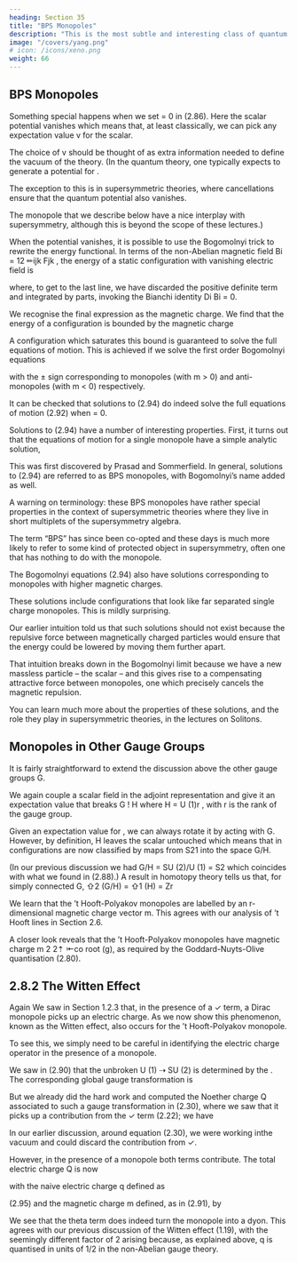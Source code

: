 ```yaml
---
heading: Section 35
title: "BPS Monopoles"
description: "This is the most subtle and interesting class of quantum field theories"
image: "/covers/yang.png"
# icon: /icons/xeno.png
weight: 66
---
```



## BPS Monopoles

Something special happens when we set = 0 in (2.86). Here the scalar potential vanishes which means that, at least classically, we can pick any expectation value v for the scalar. 

The choice of v should be thought of as extra information needed to define the vacuum of the theory. (In the quantum theory, one typically expects to
generate a potential for . 

The exception to this is in supersymmetric theories, where cancellations ensure that the quantum potential also vanishes. 

The monopole that we describe below have a nice interplay with supersymmetry, although this is
beyond the scope of these lectures.)

When the potential vanishes, it is possible to use the Bogomolnyi trick to rewrite the energy functional. In terms of the non-Abelian magnetic field Bi = 12 ✏ijk Fjk , the energy of a static configuration with vanishing electric field is

<!-- Z
1
E = 2 d3 x tr Bi2 + (Di )2
g
Z
1
= 2 d3 x tr (Bi ⌥ Di )2 ± 2 tr Bi Di
g
Z
2
± 2 d3 x @i tr Bi
g -->

where, to get to the last line, we have discarded the positive definite term and integrated by parts, invoking the Bianchi identity Di Bi = 0. 

We recognise the final expression as the magnetic charge. We find that the energy of a configuration is bounded by the magnetic charge

<!-- E
2v|m|
g2
(2.93) -->

A configuration which saturates this bound is guaranteed to solve the full equations of motion. This is achieved if we solve the first order Bogomolnyi equations

<!-- Bi = ±Di
(2.94) -->

with the ± sign corresponding to monopoles (with m > 0) and anti-monopoles (with m < 0) respectively. 

It can be checked that solutions to (2.94) do indeed solve the full equations of motion (2.92) when = 0.

Solutions to (2.94) have a number of interesting properties. First, it turns out that the equations of motion for a single monopole have a simple analytic solution,

<!-- h(r) = vr coth(vr)
1 and k(r) =
vr
sinh vr -->

This was first discovered by Prasad and Sommerfield. In general, solutions to (2.94) are referred to as BPS monopoles, with Bogomolnyi’s name added as well.

A warning on terminology: these BPS monopoles have rather special properties in the context of supersymmetric theories where they live in short multiplets of the supersymmetry algebra. 

The term “BPS” has since been co-opted and these days is much more likely to refer to some kind of protected object in supersymmetry, often one that has nothing to do with the monopole.

The Bogomolnyi equations (2.94) also have solutions corresponding to monopoles with higher magnetic charges.

These solutions include configurations that look like far separated single charge monopoles. This is mildly surprising. 

Our earlier intuition told us that such solutions should not exist because the repulsive force between magnetically charged particles would ensure that the energy could be lowered by moving them further apart. 

That intuition breaks down in the Bogomolnyi limit because we have a new massless particle – the scalar
– and this gives rise to a compensating attractive
force between monopoles, one which precisely cancels the magnetic repulsion. 

You can learn much more about the properties of these solutions, and the role they play in supersymmetric theories, in the lectures on Solitons.

## Monopoles in Other Gauge Groups

It is fairly straightforward to extend the discussion above the other gauge groups G.

We again couple a scalar field in the adjoint representation and give it an expectation value that breaks G ! H where H = U (1)r , with r is the rank of the gauge group. 

Given an expectation value for , we can always rotate it by acting with G. However, by definition, H leaves the scalar untouched which means that in configurations are
now classified by maps from S21 into the space G/H. 

(In our previous discussion we had G/H = SU (2)/U (1) = S2 which coincides with what we found in (2.88).) A result in homotopy theory tells us that, for simply connected G, ⇧2 (G/H) = ⇧1 (H) = Zr

We learn that the ’t Hooft-Polyakov monopoles are labelled by an r-dimensional magnetic charge vector m. This agrees with our analysis of ’t Hooft lines in Section 2.6. 

A closer look reveals that the ’t Hooft-Polyakov monopoles have magnetic charge m 2 2⇡ ⇤co root (g), as required by the Goddard-Nuyts-Olive quantisation (2.80).


## 2.8.2 The Witten Effect 

Again We saw in Section 1.2.3 that, in the presence of a ✓ term, a Dirac monopole picks up an electric charge. As we now show this phenomenon, known as the Witten effect, also occurs for the ’t Hooft-Polyakov monopole.

To see this, we simply need to be careful in identifying the electric charge operator in the presence of a monopole. 

We saw in (2.90) that the unbroken U (1) ⇢ SU (2) is determined by the . The corresponding global gauge transformation is

<!-- 1
Aμ = Dμ
v -->

But we already did the hard work and computed the Noether charge Q associated to such a gauge transformation in (2.30), where we saw that it picks up a contribution from the ✓ term (2.22); we have

<!-- ✓
◆
Z
1
✓g 2
1
3
Q = 2 d x tr Ei + 2 Bi
Di
g
8⇡
v -->

In our earlier discussion, around equation (2.30), we were working inthe vacuum and could discard the contribution from ✓. 

However, in the presence of a monopole both terms contribute. The total electric charge Q is now

<!-- ✓g 2 m
Q=q+
8⇡ 2 -->

with the naive electric charge q defined as

<!-- Z
1
q=
d3 x tr Di Ei
v -->

(2.95)
and the magnetic charge m defined, as in (2.91), by

<!-- Z
1
m=
d3 x tr Di Bi
v -->

We see that the theta term does indeed turn the monopole into a dyon. This agrees with our previous discussion of the Witten effect (1.19), with the seemingly different
factor of 2 arising because, as explained above, q is quantised in units of 1/2 in the
non-Abelian gauge theory.


